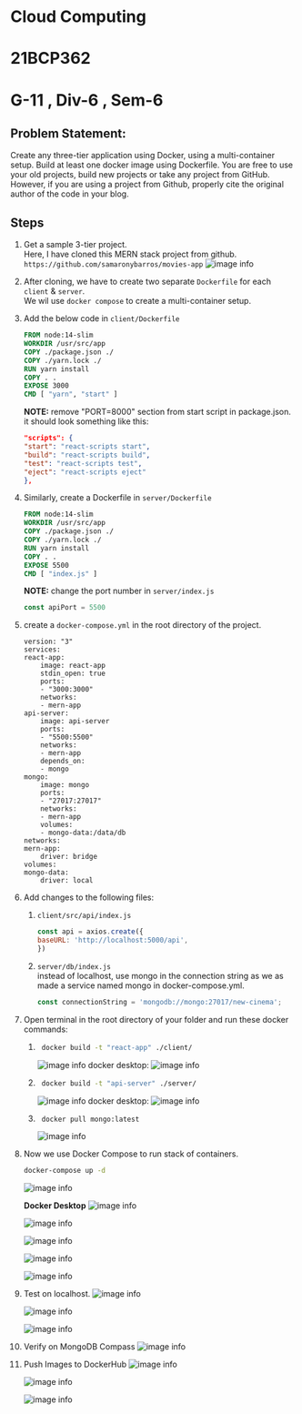# Cloud Computing
# 21BCP362
# G-11 , Div-6 , Sem-6

## Problem Statement:
Create any three-tier application using Docker, using a multi-container setup. Build at least one docker image using Dockerfile. You are free to use your old projects, build new projects or take any project from GitHub. However, if you are using a project from Github, properly cite the original author of the code in your blog. 

## Steps 

1. Get a sample 3-tier project. <br>
    Here, I have cloned this MERN stack project from github.
    ``` https://github.com/samaronybarros/movies-app ```
    ![image info](./ss/1.png)

2. After cloning, we have to create two separate ``` Dockerfile ``` for each ``` client ``` & ``` server ```. <br>
We wil use ``` docker compose ``` to create a multi-container setup.

3. Add the below code in ``` client/Dockerfile ```
    ```Dockerfile 
    FROM node:14-slim
    WORKDIR /usr/src/app 
    COPY ./package.json ./ 
    COPY ./yarn.lock ./ 
    RUN yarn install 
    COPY . . 
    EXPOSE 3000 
    CMD [ "yarn", "start" ] 
    ```
    <b>NOTE:</b> remove "PORT=8000" section from start script in package.json. <br>
    it should look something like this:
    ```json
    "scripts": {
    "start": "react-scripts start",
    "build": "react-scripts build",
    "test": "react-scripts test",
    "eject": "react-scripts eject"
    },
    ```

4. Similarly, create a Dockerfile in ``` server/Dockerfile ``` 
    ```Dockerfile 
    FROM node:14-slim
    WORKDIR /usr/src/app
    COPY ./package.json ./
    COPY ./yarn.lock ./
    RUN yarn install
    COPY . .
    EXPOSE 5500
    CMD [ "index.js" ] 
    ```
    <b>NOTE:</b> change the port number in ``` server/index.js ```
    ```js
    const apiPort = 5500
    ```

5. create a ``` docker-compose.yml ``` in the root directory of the project.
    ```docker
    version: "3"
    services:
    react-app:
        image: react-app
        stdin_open: true
        ports: 
        - "3000:3000"
        networks:
        - mern-app
    api-server:
        image: api-server
        ports:
        - "5500:5500"
        networks:
        - mern-app
        depends_on:
        - mongo
    mongo:
        image: mongo
        ports:
        - "27017:27017"
        networks:
        - mern-app
        volumes:
        - mongo-data:/data/db
    networks:
    mern-app:
        driver: bridge
    volumes:
    mongo-data:
        driver: local
    ```

6. Add changes to the following files:
    1. ``` client/src/api/index.js ```
        ```js
        const api = axios.create({
        baseURL: 'http://localhost:5000/api',
        })
        ```
    2. ``` server/db/index.js ``` <br>
        instead of localhost, use mongo in the connection string as we as made a service named mongo in docker-compose.yml.
        ```js
        const connectionString = 'mongodb://mongo:27017/new-cinema';
        ```

7. Open terminal in the root directory of your folder and run these docker commands: <br>
    1. ```bash 
        docker build -t "react-app" ./client/ 
        ```
        ![image info](./ss/react.png)
        docker desktop:
        ![image info](./ss/docker_react_image.png)

    2. ```bash
        docker build -t "api-server" ./server/  
        ```
        ![image info](./ss/api_server_build.png)
        docker desktop:
        ![image info](./ss/docker_api_server.png)

    3. ```bash
        docker pull mongo:latest
        ```
        ![image info](./ss/docker_pull_mongo_latest.png)

8. Now we use Docker Compose to run stack of containers.
    ```bash
    docker-compose up -d
    ```
    ![image info](./ss/compose.png)<br>

    <b>Docker Desktop</b>
    ![image info](./ss/docker_desktop_container.png)

    ![image info](./ss/docker_volume.png)

    ![image info](./ss/container_api.png)

    ![image info](./ss/mongo_container.png)

    ![image info](./ss/react_container.png)

9. Test on localhost.
    ![image info](./ss/Create_movie.png)

    ![image info](./ss/movie_insertion.png)

    ![image info](./ss/Inserted_movie.png)

10. Verify on MongoDB Compass
    ![image info](./ss/movie_mongo.png)

11. Push Images to DockerHub
    ![image info](./ss/dockerhub_frontend_push.png)

    ![image info](./ss/docker_hub_backend_push.png)

    ![image info](./ss/dockerhub.png)